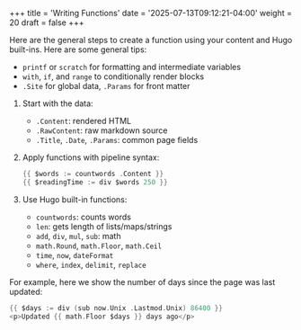 +++
title = 'Writing Functions'
date = '2025-07-13T09:12:21-04:00'
weight = 20
draft = false
+++


Here are the general steps to create a function using your content and Hugo built-ins. Here are some general tips:

- `printf` or `scratch` for formatting and intermediate variables
- `with`, `if`, and `range` to conditionally render blocks
- `.Site` for global data, `.Params` for front matter

1. Start with the data:
   - `.Content`: rendered HTML
   - `.RawContent`: raw markdown source
   - `.Title`, `.Date`, `.Params`: common page fields

2. Apply functions with pipeline syntax:
   ```go
   {{ $words := countwords .Content }}
   {{ $readingTime := div $words 250 }}
   ```
3. Use Hugo built-in functions:
   - `countwords`: counts words
   - `len`: gets length of lists/maps/strings
   - `add`, `div`, `mul`, `sub`: math
   - `math.Round`, `math.Floor`, `math.Ceil`
   - `time`, `now`, `dateFormat`
   - `where`, `index`, `delimit`, `replace`

For example, here we show the number of days since the page was last updated:

```go
{{ $days := div (sub now.Unix .Lastmod.Unix) 86400 }}
<p>Updated {{ math.Floor $days }} days ago</p>
```